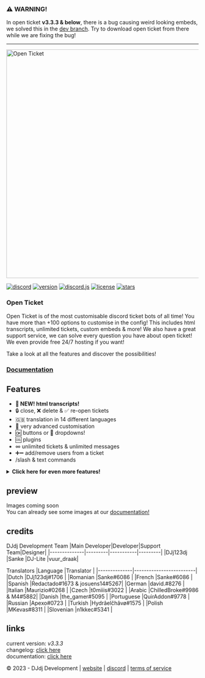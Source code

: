 ### ⚠️ WARNING!
In open ticket **v3.3.3 & below**, there is a bug causing weird looking embeds, we solved this in the [dev branch](https://github.com/DJj123dj/open-ticket/tree/dev). Try to download open ticket from there while we are fixing the bug!
<hr>

<img src="https://www.dj-dj.be/wp-content/uploads/2023/02/open-ticket-cropped.png" alt="Open Ticket" width="600px">

[![discord](https://img.shields.io/badge/discord-join%20our%20server-5865F2.svg?style=flat-square&logo=discord)](https://discord.com/invite/26vT9wt3n3)  [![version](https://img.shields.io/badge/version-3.3.3-brightgreen.svg?style=flat-square)](https://github.com/DJj123dj/open-ticket/releases/tag/v3.3.3)  [![discord.js](https://img.shields.io/badge/discord.js-v14-CB3837.svg?style=flat-square&logo=npm)]()  [![license](https://img.shields.io/badge/license-GPL%203.0-important.svg?style=flat-square)](https://github.com/DJj123dj/open-ticket/blob/main/LICENSE) [![stars](https://img.shields.io/github/stars/djj123dj/open-ticket?color=yellow&label=stars&logo=github&style=flat-square)](https://docs.openticket.dj-dj.be)

### Open Ticket
Open Ticket is of the most customisable discord ticket bots of all time!
You have more than +100 options to customise in the config! This includes html transcripts, unlimited tickets, custom embeds & more!
We also have a great support service, we can solve every question you have about open ticket! We even provide free 24/7 hosting if you want!

Take a look at all the features and discover the possibilities!
### [Documentation](https://docs.openticket.dj-dj.be/quick-start)

## Features
- **🎉 NEW! html transcripts!**
- 🔒 close, ❌ delete & ✅ re-open tickets
- 🇬🇧 translation in 14 different languages
- 📄 very advanced customisation
- 🆗 buttons or 🔽 dropdowns!
- 🆒 plugins
- ∞ unlimited tickets & unlimited messages
- ➕➖ add/remove users from a ticket
- /slash & text commands

<details>
  <summary><b>Click here for even more features!</b></summary>
  
  
  - very customisable
  - close tickets with reason
  - also includes reaction roles!
  - discord interaction buttons
  - discord.js 14
</details>

## preview
Images coming soon<br>
You can already see some images at our [documentation!](https://docs.openticket.dj-dj.be)


## credits
DJdj Development Team
|Main Developer|Developer|Support Team|Designer|
|--------------|---------|-----------|---------|
|DJj123dj      |Sanke    |DJ-Lite    |vuur_draak|

Translators
|Language      |Translator               |
|--------------|-------------------------|
|Dutch         |DJj123dj#1706            |
|Romanian      |Sanke#6086               |
|French        |Sanke#6086               |
|Spanish       |Redactado#1673 & josuens14#5267|
|German        |david.#8276              |
|Italian       |Maurizio#0268            |
|Czech         |t0miiis#3022             |
|Arabic        |ChilledBroke#9986 & M4#5882|
|Danish        |the_gamer#5095           |
|Portuguese    |QuirAddon#9778           |
|Russian       |Apexo#0723               |
|Turkish       |Hydrâelčhâvø#1575        |
|Polish        |MKevas#8311              |
|Slovenian     |n1kkec#5341              |

## links
current version: _v3.3.3_
</br>changelog: [click here](https://docs.openticket.dj-dj.be/other/changelog)
</br>documentation: [click here](https://docs.openticket.dj-dj.be/quick-start)

© 2023 - DJdj Development | [website](https://www.dj-dj.be) | [discord](https://discord.dj-dj.be) | [terms of service](https://www.dj-dj.be/terms)
